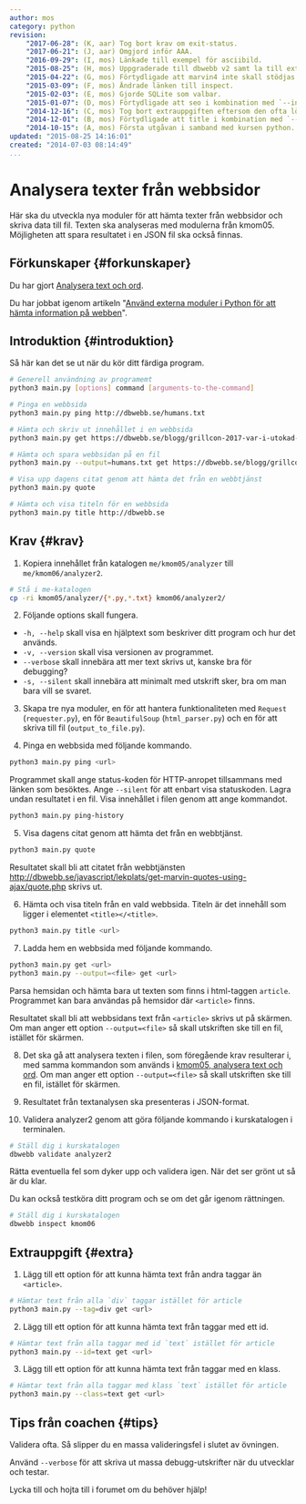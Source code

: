 ```yaml
---
author: mos
category: python
revision:
    "2017-06-28": (K, aar) Tog bort krav om exit-status.
    "2017-06-21": (J, aar) Omgjord inför AAA.
    "2016-09-29": (I, mos) Länkade till exempel för asciibild.
    "2015-08-25": (H, mos) Uppgraderade till dbwebb v2 samt la till extrauppgift om ascii-bild.
    "2015-04-22": (G, mos) Förtydligade att marvin4 inte skall stödjas.
    "2015-03-09": (F, mos) Ändrade länken till inspect.
    "2015-02-03": (E, mos) Gjorde SQLite som valbar.
    "2015-01-07": (D, mos) Förtydligade att seo i kombination med `--input` inte behöver url.
    "2014-12-16": (C, mos) Tog bort extrauppgiften eftersom den ofta löstes med extern modul som gjorde uppgiften svår att rättad.
    "2014-12-01": (B, mos) Förtydligade att title i kombination med `--input` inte behöver url.
    "2014-10-15": (A, mos) Första utgåvan i samband med kursen python.
updated: "2015-08-25 14:16:01"
created: "2014-07-03 08:14:49"
...
```

Analysera texter från webbsidor
==================================

Här ska du utveckla nya moduler för att hämta texter från webbsidor och skriva data till fil. Texten ska analyseras med modulerna från kmom05. Möjligheten att spara resultatet i en JSON fil ska också finnas.

<!--more-->


Förkunskaper {#forkunskaper}
-----------------------

Du har gjort [Analysera text och ord](uppgift/analysera-text-och-ord).

Du har jobbat igenom artikeln "[Använd externa moduler i Python för att hämta information på webben](kunskap/anvand-externa-moduler-i-python-for-att-hamta-information-pa-webben)".



Introduktion {#introduktion}
-----------------------

Så här kan det se ut när du kör ditt färdiga program.

```bash
# Generell användning av programemt
python3 main.py [options] command [arguments-to-the-command]

# Pinga en webbsida
python3 main.py ping http://dbwebb.se/humans.txt

# Hämta och skriv ut innehållet i en webbsida
python3 main.py get https://dbwebb.se/blogg/grillcon-2017-var-i-utokad-version

# Hämta och spara webbsidan på en fil
python3 main.py --output=humans.txt get https://dbwebb.se/blogg/grillcon-2017-var-i-utokad-version

# Visa upp dagens citat genom att hämta det från en webbtjänst
python3 main.py quote

# Hämta och visa titeln för en webbsida
python3 main.py title http://dbwebb.se
```



Krav {#krav}
-----------------------


1. Kopiera innehållet från katalogen `me/kmom05/analyzer` till `me/kmom06/analyzer2`.

```bash
# Stå i me-katalogen
cp -ri kmom05/analyzer/{*.py,*.txt} kmom06/analyzer2/
```

2. Följande options skall fungera.

* `-h, --help` skall visa en hjälptext som beskriver ditt program och hur det används.
* `-v, --version` skall visa versionen av programmet.
* `--verbose` skall innebära att mer text skrivs ut, kanske bra för debugging?
* `-s, --silent` skall innebära att minimalt med utskrift sker, bra om man bara vill se svaret.



<!--
3. Om programmet exekverar på ett lyckat sätt så skall du använda exit-status 0. Blir det fel i parsningen av av options/argument så skall du använda exit-status 1. Blir det fel i exekveringen av ett kommando, till exempel att webbsidan inte svarar, då skall du ge exit-status 2.

Du kan dubbelkolla din exit-status genom att skriva:

```bash
python3 main.py --help; echo $?   # Borde ge 0
python3 main.py --moped; echo $?  # Borde ge 1
```
-->


3. Skapa tre nya moduler, en för att hantera funktionaliteten med `Request` (`requester.py`), en för `BeautifulSoup` (`html_parser.py`) och en för att skriva till fil (`output_to_file.py`).



4. Pinga en webbsida med följande kommando.

```bash
python3 main.py ping <url>
```

Programmet skall ange status-koden för HTTP-anropet tillsammans med länken som besöktes. Ange `--silent` för att enbart visa statuskoden. Lagra undan resultatet i en fil. Visa innehållet i filen genom att ange kommandot.

```bash
python3 main.py ping-history
```



5. Visa dagens citat genom att hämta det från en webbtjänst.

```bash
python3 main.py quote
```

Resultatet skall bli att citatet från webbtjänsten http://dbwebb.se/javascript/lekplats/get-marvin-quotes-using-ajax/quote.php skrivs ut.



6. Hämta och visa titeln från en vald webbsida. Titeln är det innehåll som ligger i elementet `<title></<title>`.

```bash
python3 main.py title <url>
```



7. Ladda hem en webbsida med följande kommando.

```bash
python3 main.py get <url>
python3 main.py --output=<file> get <url>
```

Parsa hemsidan och hämta bara ut texten som finns i html-taggen `article`. Programmet kan bara användas på hemsidor där `<article>` finns.

Resultatet skall bli att webbsidans text från `<article>` skrivs ut på skärmen. Om man anger ett option `--output=<file>` så skall utskriften ske till en fil, istället för skärmen.



8. Det ska gå att analysera texten i filen, som föregående krav resulterar i, med samma kommandon som används i [kmom05, analysera text och ord](uppgift/analysera-text-och-ord). Om man anger ett option `--output=<file>` så skall utskriften ske till en fil, istället för skärmen.



9. Resultatet från textanalysen ska presenteras i JSON-format.



10. Validera analyzer2 genom att göra följande kommando i kurskatalogen i terminalen.

```bash
# Ställ dig i kurskatalogen
dbwebb validate analyzer2
```

Rätta eventuella fel som dyker upp och validera igen. När det ser grönt ut så är du klar. 

Du kan också testköra ditt program och se om det går igenom rättningen.

```bash
# Ställ dig i kurskatalogen
dbwebb inspect kmom06
```



Extrauppgift {#extra}
-----------------------

<!--
1\. I uppgift 5 så kan du använda databasen SQLite, istället för att lagra på fil.

2\. Hämta hem en bild från webben och skriv ut den som en ASCII-bild enligt följande. Använd biblioteket [Pillow](http://pillow.readthedocs.org/) för att lösa bildhanteringen. Du kan se hur man kan göra i exemplet [`example/image`](https://github.com/dbwebb-se/python/tree/master/example/image).

```bash
python3 main.py ascii <url-to-image> 
```
-->

1. Lägg till ett option för att kunna hämta text från andra taggar än `<article>`.
```bash
# Hämtar text från alla `div` taggar istället för article
python3 main.py --tag=div get <url>
```


2. Lägg till ett option för att kunna hämta text från taggar med ett id.
```bash
# Hämtar text från alla taggar med id `text` istället för article
python3 main.py --id=text get <url>
```


3. Lägg till ett option för att kunna hämta text från taggar med en klass.
```bash
# Hämtar text från alla taggar med klass `text` istället för article
python3 main.py --class=text get <url>
```

Tips från coachen {#tips}
-----------------------

Validera ofta. Så slipper du en massa valideringsfel i slutet av övningen.

Använd `--verbose` för att skriva ut massa debugg-utskrifter när du utvecklar och testar.

Lycka till och hojta till i forumet om du behöver hjälp!
